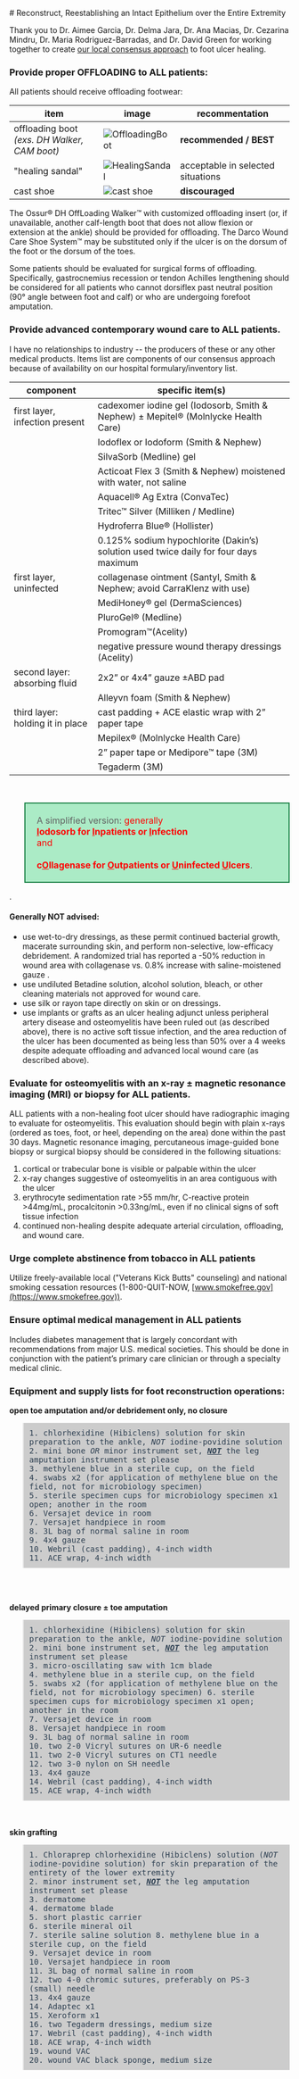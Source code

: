 <head>
<!-- Global site tag (gtag.js) - Google Analytics -->
<script async src="https://www.googletagmanager.com/gtag/js?id=G-YPLVGC5FDP"></script>
<script>
  window.dataLayer = window.dataLayer || [];
  function gtag(){dataLayer.push(arguments);}
  gtag('js', new Date());

  gtag('config', 'G-YPLVGC5FDP');
</script>
</head>
# Reconstruct, Reestablishing an Intact Epithelium over the Entire Extremity

Thank you to Dr. Aimee Garcia, Dr. Delma Jara, Dr. Ana Macias, Dr. Cezarina Mindru, Dr. Maria Rodriguez-Barradas, and Dr. David Green for working together to create [our local consensus approach](https://github.com/nealbarshes/nealbarshes.github.io/blob/main/assets/NHFUconsensus.pdf) to foot ulcer healing.


### Provide proper OFFLOADING to ALL patients:

All patients should receive offloading footwear: 

| item  | image  | recommentation  |
|---|---|---|
| offloading boot<br><i>(exs. DH Walker, CAM boot)</i>  |  ![OffloadingBoot](/assets/OffloadingBoot.jpg) | <b>recommended / BEST</b> | 
| "healing sandal"  |  ![HealingSandal](/assets/HealingSandal.jpg) | acceptable in selected situations |
| cast shoe  | ![cast shoe](/assets/CastShoe.jpg) | <b>discouraged</b> |

The Ossur® DH OffLoading Walker™ with customized offloading insert (or, if unavailable, another calf-length boot that does not allow flexion or extension at the ankle) should be provided for offloading. The Darco Wound Care Shoe System™ may be substituted only if the ulcer is on the dorsum of the foot or the dorsum of the toes. 

Some patients should be evaluated for surgical forms of offloading. Specifically, gastrocnemius recession or tendon Achilles lengthening should be considered for all patients who cannot dorsiflex past neutral position (90° angle between foot and calf) or who are undergoing forefoot amputation. 


### Provide advanced contemporary wound care to ALL patients.

I have no relationships to industry -- the producers of these or any other medical products. Items list are components of our consensus approach because of availability on our hospital formulary/inventory list.

| component  | specific item(s)  |
|---|---|
| first layer, infection present  | cadexomer iodine gel (Iodosorb, Smith & Nephew) ± Mepitel® (Molnlycke Health Care) |
|  |  Iodoflex or Iodoform (Smith & Nephew) |
|  |  SilvaSorb (Medline) gel  |
|  |  Acticoat Flex 3 (Smith & Nephew) moistened with water, not saline  |
|  |  Aquacell® Ag Extra (ConvaTec)  |
|  |  Tritec™ Silver (Milliken  / Medline)  |
|  |  Hydroferra Blue® (Hollister)  |
|  |  0.125% sodium hypochlorite (Dakin’s) solution used twice daily for four days maximum  |
|  first layer, uninfected  |  collagenase ointment (Santyl, Smith & Nephew; avoid CarraKlenz with use)  |
|  |  MediHoney® gel (DermaSciences)  |
|  |  PluroGel® (Medline)  |
|  | Promogram™(Acelity)  |
|  |  negative pressure wound therapy dressings (Acelity)  |
| second layer: absorbing fluid |  2x2” or 4x4” gauze ±ABD pad  |
|  |  	Alleyvn foam (Smith & Nephew)  |
| third layer: holding it in place  | cast padding + ACE elastic wrap with 2” paper tape  |
|   | Mepilex® (Molnlycke Health Care)  |
|   | 2” paper tape or Medipore™ tape (3M)  |
|   | Tegaderm (3M)  |

<br>
<blockquote style="border: 2px solid #1E8449; font-style: normal; padding: 20px; font-size:16px; background-color: #ABEBC6;">
A simplified version: <span style="color:red">generally <br><b><u>I</u>odosorb for <b><u>I</u>npatients</b> or <u>I</u>nfection</b><br> and <br><br><b>c<u>O</u>llagenase for <u>O</u>utpatients or <u>U</u>ninfected <u>U</u>lcers</b></span>.</blockquote>.
<br>


#### Generally NOT advised: 
<ul> <li>use wet-to-dry dressings, as these permit continued bacterial growth, macerate surrounding skin, and perform non-selective, low-efficacy debridement. A randomized trial has reported a -50% reduction in wound area with collagenase vs. 0.8% increase with saline-moistened gauze .</li> 
<li>use undiluted Betadine solution, alcohol solution, bleach, or other cleaning materials not approved for wound care.</li>
<li>use silk or rayon tape directly on skin or on dressings.</li>
<li>use implants or grafts as an ulcer healing adjunct unless peripheral artery disease and osteomyelitis have been ruled out (as described above), there is no active soft tissue infection, and the area reduction of the ulcer has been documented as being less than 50% over a 4 weeks despite adequate offloading and advanced local wound care (as described above).</li> </ul>

### Evaluate for osteomyelitis with an x-ray ± magnetic resonance imaging (MRI) or biopsy for ALL patients.

ALL patients with a non-healing foot ulcer should have radiographic imaging to evaluate for osteomyelitis. This evaluation should begin with plain x-rays (ordered as toes, foot, or heel, depending on the area) done within the past 30 days. Magnetic resonance imaging, percutaneous image-guided bone biopsy or surgical biopsy should be considered in the following situations:
<ol>
<li>cortical or trabecular bone is visible or palpable within the ulcer</li>
<li>x-ray changes suggestive of osteomyelitis in an area contiguous with the ulcer</li>
<li>erythrocyte sedimentation rate >55 mm/hr, C-reactive protein >44mg/mL, procalcitonin >0.33ng/mL, even if no clinical signs of soft tissue infection</li>
<li>continued non-healing despite adequate arterial circulation, offloading, and wound care.</li>
</ol>


### Urge complete abstinence from tobacco in ALL patients

Utilize freely-available local ("Veterans Kick Butts" counseling) and national smoking cessation resources (1-800-QUIT-NOW, [www.smokefree.gov](https://www.smokefree.gov)).

### Ensure optimal medical management in ALL patients

Includes diabetes management that is largely concordant with recommendations from major U.S. medical societies. This should be done in conjunction with the patient’s primary care clinician or through a specialty medical clinic.


### Equipment and supply lists for foot reconstruction operations:

<b>open toe amputation and/or debridement only, no closure</b>
<blockquote style="padding: 10px; font-style: normal; color: #2C3E50; background-color: #ccc;"><tt>
1. chlorhexidine (Hibiclens) solution for skin preparation to the ankle, <i>NOT</i> iodine-povidine solution<br> 
  2. mini bone <i>OR</i> minor instrument set, <i><b><u>NOT</u></b></i> the leg amputation instrument set please<br>
3. methylene blue in a sterile cup, on the field<br>
4. swabs x2 (for application of methylene blue on the field, not for microbiology specimen)<br>
5. sterile specimen cups for microbiology specimen x1 open; another in the room<br>
6. Versajet device in room<br>
7. Versajet handpiece in room<br>
8. 3L bag of normal saline in room<br>
9. 4x4 gauze<br>
10. Webril (cast padding), 4-inch width<br>
11. ACE wrap, 4-inch width<br>
</tt></blockquote>
<br>
<br>

<b>delayed primary closure ± toe amputation</b>
<blockquote style="padding: 10px; font-style: normal; color: #2C3E50; background-color: #ccc;"><tt>
1. chlorhexidine (Hibiclens) solution for skin preparation to the ankle, <i>NOT</i> iodine-povidine solution<br>
2. mini bone instrument set, <i><b><u>NOT</u></b></i> the leg amputation instrument set please<br>
3. micro-oscillating saw with 1cm blade<br>
4. methylene blue in a sterile cup, on the field<br>
5. swabs x2 (for application of methylene blue on the field, not for microbiology specimen)
6. sterile specimen cups for microbiology specimen x1 open; another in the room<br>
7. Versajet device in room<br>
8. Versajet handpiece in room<br>
9. 3L bag of normal saline in room<br>
10. two 2-0 Vicryl sutures on UR-6 needle<br>
11. two 2-0 Vicryl sutures on CT1 needle<br>
12. two 3-0 nylon on SH needle<br>
13. 4x4 gauze<br>
14. Webril (cast padding), 4-inch width<br>
15. ACE wrap, 4-inch width<br>
</tt></blockquote>
<br>
<br>
<b>skin grafting</b>
<blockquote style="padding: 10px; font-style: normal; color: #2C3E50; background-color: #ccc;"><tt>
1. Chloraprep chlorhexidine (Hibiclens) solution (<i>NOT</i> iodine-povidine solution) for skin preparation of the entirety of the lower extremity<br>
2. minor instrument set, <i><b><u>NOT</u></b></i> the leg amputation instrument set please<br>
3. dermatome<br>
4. dermatome blade<br>
5. short plastic carrier<br>
6. sterile mineral oil<br>
7. sterile saline solution
8. methylene blue in a sterile cup, on the field<br>
9. Versajet device in room<br>
10. Versajet handpiece in room<br>
11. 3L bag of normal saline in room<br>
12. two 4-0 chromic sutures, preferably on PS-3 (small) needle<br>
13. 4x4 gauze<br>
14. Adaptec x1<br>
15. Xeroform x1<br>
16. two Tegaderm dressings, medium size<br>
17. Webril (cast padding), 4-inch width<br>
18. ACE wrap, 4-inch width<br>
19. wound VAC<br>
20. wound VAC black sponge, medium size<br>
</tt></blockquote>
